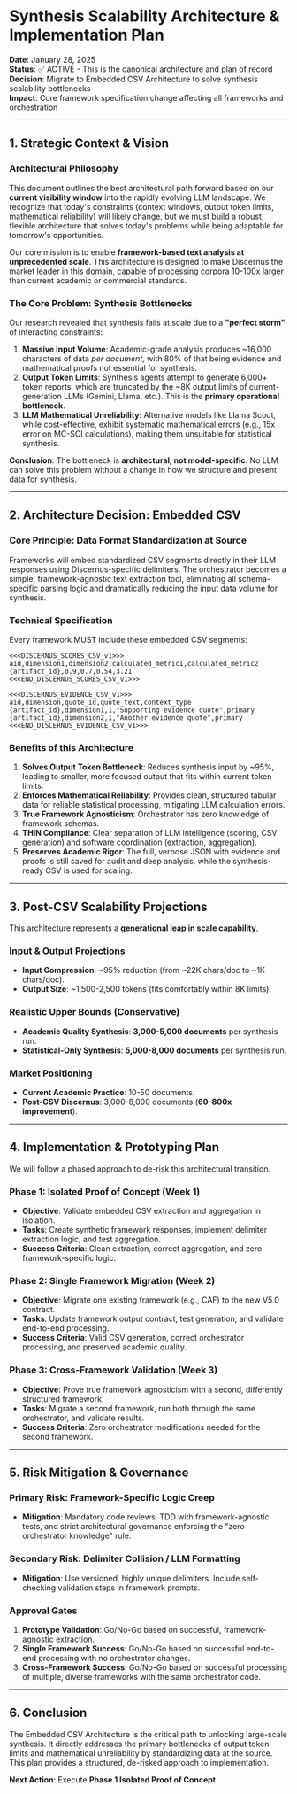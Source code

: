 # Synthesis Scalability Architecture & Implementation Plan

**Date**: January 28, 2025  
**Status**: ✅ ACTIVE - This is the canonical architecture and plan of record  
**Decision**: Migrate to Embedded CSV Architecture to solve synthesis scalability bottlenecks  
**Impact**: Core framework specification change affecting all frameworks and orchestration

---

## 1. Strategic Context & Vision

### **Architectural Philosophy**
This document outlines the best architectural path forward based on our **current visibility window** into the rapidly evolving LLM landscape. We recognize that today's constraints (context windows, output token limits, mathematical reliability) will likely change, but we must build a robust, flexible architecture that solves today's problems while being adaptable for tomorrow's opportunities.

Our core mission is to enable **framework-based text analysis at unprecedented scale**. This architecture is designed to make Discernus the market leader in this domain, capable of processing corpora 10-100x larger than current academic or commercial standards.

### **The Core Problem: Synthesis Bottlenecks**
Our research revealed that synthesis fails at scale due to a **"perfect storm"** of interacting constraints:

1.  **Massive Input Volume**: Academic-grade analysis produces ~16,000 characters of data *per document*, with 80% of that being evidence and mathematical proofs not essential for synthesis.
2.  **Output Token Limits**: Synthesis agents attempt to generate 6,000+ token reports, which are truncated by the ~8K output limits of current-generation LLMs (Gemini, Llama, etc.). This is the **primary operational bottleneck**.
3.  **LLM Mathematical Unreliability**: Alternative models like Llama Scout, while cost-effective, exhibit systematic mathematical errors (e.g., 15x error on MC-SCI calculations), making them unsuitable for statistical synthesis.

**Conclusion**: The bottleneck is **architectural, not model-specific**. No LLM can solve this problem without a change in how we structure and present data for synthesis.

---

## 2. Architecture Decision: Embedded CSV

### **Core Principle: Data Format Standardization at Source**
Frameworks will embed standardized CSV segments directly in their LLM responses using Discernus-specific delimiters. The orchestrator becomes a simple, framework-agnostic text extraction tool, eliminating all schema-specific parsing logic and dramatically reducing the input data volume for synthesis.

### **Technical Specification**
Every framework MUST include these embedded CSV segments:

```
<<<DISCERNUS_SCORES_CSV_v1>>>
aid,dimension1,dimension2,calculated_metric1,calculated_metric2
{artifact_id},0.9,0.7,0.54,3.21
<<<END_DISCERNUS_SCORES_CSV_v1>>>

<<<DISCERNUS_EVIDENCE_CSV_v1>>>
aid,dimension,quote_id,quote_text,context_type
{artifact_id},dimension1,1,"Supporting evidence quote",primary
{artifact_id},dimension2,1,"Another evidence quote",primary
<<<END_DISCERNUS_EVIDENCE_CSV_v1>>>
```

### **Benefits of this Architecture**
1.  **Solves Output Token Bottleneck**: Reduces synthesis input by ~95%, leading to smaller, more focused output that fits within current token limits.
2.  **Enforces Mathematical Reliability**: Provides clean, structured tabular data for reliable statistical processing, mitigating LLM calculation errors.
3.  **True Framework Agnosticism**: Orchestrator has zero knowledge of framework schemas.
4.  **THIN Compliance**: Clear separation of LLM intelligence (scoring, CSV generation) and software coordination (extraction, aggregation).
5.  **Preserves Academic Rigor**: The full, verbose JSON with evidence and proofs is still saved for audit and deep analysis, while the synthesis-ready CSV is used for scaling.

---

## 3. Post-CSV Scalability Projections

This architecture represents a **generational leap in scale capability**.

### **Input & Output Projections**
-   **Input Compression**: ~95% reduction (from ~22K chars/doc to ~1K chars/doc).
-   **Output Size**: ~1,500-2,500 tokens (fits comfortably within 8K limits).

### **Realistic Upper Bounds (Conservative)**
-   **Academic Quality Synthesis**: **3,000-5,000 documents** per synthesis run.
-   **Statistical-Only Synthesis**: **5,000-8,000 documents** per synthesis run.

### **Market Positioning**
-   **Current Academic Practice**: 10-50 documents.
-   **Post-CSV Discernus**: 3,000-8,000 documents (**60-800x improvement**).

---

## 4. Implementation & Prototyping Plan

We will follow a phased approach to de-risk this architectural transition.

### **Phase 1: Isolated Proof of Concept (Week 1)**
-   **Objective**: Validate embedded CSV extraction and aggregation in isolation.
-   **Tasks**: Create synthetic framework responses, implement delimiter extraction logic, and test aggregation.
-   **Success Criteria**: Clean extraction, correct aggregation, and zero framework-specific logic.

### **Phase 2: Single Framework Migration (Week 2)**
-   **Objective**: Migrate one existing framework (e.g., CAF) to the new V5.0 contract.
-   **Tasks**: Update framework output contract, test generation, and validate end-to-end processing.
-   **Success Criteria**: Valid CSV generation, correct orchestrator processing, and preserved academic quality.

### **Phase 3: Cross-Framework Validation (Week 3)**
-   **Objective**: Prove true framework agnosticism with a second, differently structured framework.
-   **Tasks**: Migrate a second framework, run both through the same orchestrator, and validate results.
-   **Success Criteria**: Zero orchestrator modifications needed for the second framework.

---

## 5. Risk Mitigation & Governance

### **Primary Risk: Framework-Specific Logic Creep**
-   **Mitigation**: Mandatory code reviews, TDD with framework-agnostic tests, and strict architectural governance enforcing the "zero orchestrator knowledge" rule.

### **Secondary Risk: Delimiter Collision / LLM Formatting**
-   **Mitigation**: Use versioned, highly unique delimiters. Include self-checking validation steps in framework prompts.

### **Approval Gates**
1.  **Prototype Validation**: Go/No-Go based on successful, framework-agnostic extraction.
2.  **Single Framework Success**: Go/No-Go based on successful end-to-end processing with no orchestrator changes.
3.  **Cross-Framework Success**: Go/No-Go based on successful processing of multiple, diverse frameworks with the same orchestrator code.

---

## 6. Conclusion

The Embedded CSV Architecture is the critical path to unlocking large-scale synthesis. It directly addresses the primary bottlenecks of output token limits and mathematical unreliability by standardizing data at the source. This plan provides a structured, de-risked approach to implementation.

**Next Action**: Execute **Phase 1 Isolated Proof of Concept**. 